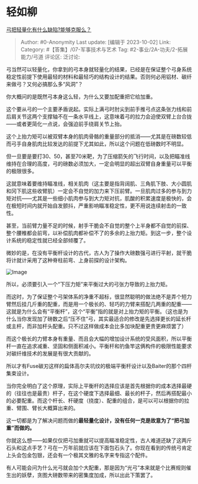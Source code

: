 # 轻如柳
[弓把轻量化有什么缺陷?能够克服么？](https://www.zhihu.com/question/624282665/answer/3234103068)

> Author: #0-Anonymity
> Last update: [编辑于 2023-10-02]
> Link:
> Category: #【答集】/07-军事技术与艺术
> Tag: #2-事业/2A-功夫/2-拓展能力/弓道
> 评论区:
> 泛讨论:

弓当然可以轻量化，你拿到的弓本身就轻量化的结果，已经是在保证整个弓身系统稳定性前提下使用最轻的材料和最轻巧的结构设计的结果。否则何必用铝材、碳纤来做弓？又何必搞那么多“风洞”？

你大概问的是既然弓本身这么轻，为什么又要加配重把它给加重。

这个要从弓的一个主要矛盾说起。实际上满弓时肘尖到前手推弓点这条张力线和前后肩关节这两个支撑轴不在一条水平线上，这意味着弓的拉力会迫使双臂上台合拢——或者更简化一点说，会强迫前手绕肩关节上抬。

这个上抬力矩可以被双臂本身的肌肉骨骼的重量部分的抵消——尤其是在磅数较低而弓手自身肌肉比较发达的前提下尤其如此，所以这个问题在低磅数时不明显。

但一旦要是要打30、50，甚至70米靶，为了压缩箭矢的飞行时间，以及把瞄准线维持在合理的高度，弓的磅数必须加大，一定会明显的超出双臂自身重量可以平衡的极限很多。

这就意味着要维持瞄准线，相关肌肉（这主要是指背阔肌、三角肌下肢、大小圆肌和冈下肌这些收臂肌）一定会不自觉的加力来下压前臂。一旦肌肉过多的参与到力矩对抗——尤其是一些细小肌肉参与到大力矩对抗，肌酸的积累速度是极快的，会在极短时间内就开始自发颤抖，严重影响瞄准稳定性，更不用说连续射击的一致性。

甚至，当前臂力量不足的时候，射手干脆会不自觉的整个上半身都不自觉的前探、整个腰椎都会前弯，以补偿肌肉都补偿不了的多余的上抬力矩。到这一步，整个设计系统的稳定性就已经全部倾覆了。

微妙的是，在没有平衡杆设计的古代，古人为了操作大磅数强弓进行平射，就干脆将计就计采用了这种脊柱前弯、上身前探的设计架构。

![Image](https://pic1.zhimg.com/50/v2-18acdae0ba7333d1f34b3264af0af836_720w.jpg?source=1940ef5c)

所以，必须要引入一个“下压力矩”来平衡过大的弓张力导致的上抬力矩。

而这时，为了保证整个弓架体系的净重不超标，很显然聪明的做法绝不是弄个短力臂然后挂几斤重的配重，而是用一个极长的、轻巧的力臂来搭配几两重的配重——这就是为什么会有“平衡杆”，这个“平衡”指的就是对上抬力矩的平衡。（这也是为什么当你发现加了磅数之后“压不住”弓，其实最适合的修改是先选择更长的延长杆或主杆，而非加杆头配重。只不过这样做成本会比多加块配重更贵更麻烦罢了）

而这个极长的力臂本身有重量、而且会大幅的增加设计系统的受风面积，所以平衡杆一直在追求减重、坚固和侧面积减小。平衡杆和钓鱼竿这俩构件的极限性能要求对碳纤维技术的发展是有很大贡献的。

所以才有Fuse碳刃这样的扁体高尔夫坑纹的极端平衡杆设计以及Baiter的那个四杆集束设计。

当你完全明白了这个原理，实际上平衡杆的选择应该是首先根据你的成本选择最硬的（往往也是最贵）杆子，在这个硬度下选择最细、最长的杆子，然后再搭配最小的必要配重。而这个杆长、杆硬度（挠度）、配重的组合，是可以可以根据你的拉重、臂围、臂长大概算出来的。

这一切都是为了解决问题而做的**最轻量化设计，没有任何一克是故意为了“把弓加重”而做的。**

你就这么想——如果仅仅把弓加重就可以提高瞄准稳定性，古人难道还缺了这两斤石头和这点手艺？弓在一万年前就应该在下面包石头了。你现在看到的传统弓肯定上头会包金包银，还会有一个极其文雅的名字来专指这个配件。

有人可能会问为什么光弓就会加个大配重，那是因为“光弓”本来就是个比赛规则催生出的妖孽，贪图大磅数带来的密集度加成，所以出此下策罢了。
